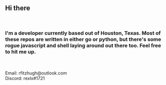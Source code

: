 ## Hi there
<br>

### I'm a developer currently based out of Houston, Texas. Most of these repos are written in either go or python, but there's some rogue javascript and shell laying around out there too. Feel free to hit me up.
<br>
<br>
Email: rfitzhugh@outlook.com
<br>
Discord: rexlx#1721
